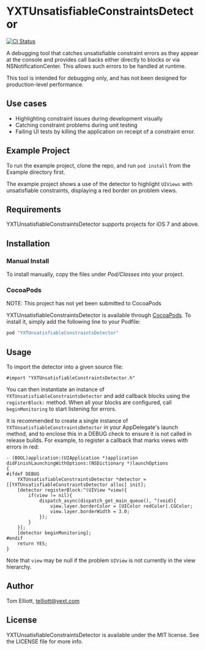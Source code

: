 # YXTUnsatisfiableConstraintsDetector

[![CI Status](https://img.shields.io/travis/yext/YXTUnsatisfiableConstraintsDetector.svg?style=flat)](https://travis-ci.org/yext/YXTUnsatisfiableConstraintsDetector)

A debugging tool that catches unsatisfiable constraint errors as they appear at the console and provides call backs either directly to blocks or via NSNotificationCenter. This allows such errors to be handled at runtime.

This tool is intended for debugging only, and has not been designed for production-level performance.

## Use cases

* Highlighting constraint issues during development visually
* Catching constraint problems during unit testing
* Failing UI tests by killing the application on receipt of a constraint error.

## Example Project

To run the example project, clone the repo, and run `pod install` from the Example directory first.

The example project shows a use of the detector to highlight `UIViews` with unsatisfiable constraints, displaying a red border on problem views.

## Requirements

YXTUnsatisfiableConstraintsDetector supports projects for iOS 7 and above.

## Installation

### Manual Install

To install manually, copy the files under *Pod/Classes* into your project.

### CocoaPods

NOTE: This project has not yet been submitted to CocoaPods

YXTUnsatisfiableConstraintsDetector is available through [CocoaPods](http://cocoapods.org). To install
it, simply add the following line to your Podfile:

```ruby
pod "YXTUnsatisfiableConstraintsDetector"
```

## Usage

To import the detector into a given source file:

    #import "YXTUnsatisfiableConstraintsDetector.h"

You can then instantiate an instance of `YXTUnsatisfiableConstraintsDetector` and add callback blocks using the `registerBlock:` method. When all your blocks are configured, call `beginMonitoring` to start listening for errors.

It is recommended to create a single instance of `YXTUnsatisfiableConstraintsDetector` in your AppDelegate's launch method, and to enclose this in a DEBUG check to ensure it is not called in release builds. For example, to register a callback that marks views with errors in red:

    - (BOOL)application:(UIApplication *)application didFinishLaunchingWithOptions:(NSDictionary *)launchOptions
    {
    #ifdef DEBUG
        YXTUnsatisfiableConstraintsDetector *detector = [[YXTUnsatisfiableConstraintsDetector alloc] init];
        [detector registerBlock:^(UIView *view){
            if(view != nil){
                dispatch_async(dispatch_get_main_queue(), ^(void){
                    view.layer.borderColor = [UIColor redColor].CGColor;
                    view.layer.borderWidth = 3.0;
                });
            }
        }];
        [detector beginMonitoring];
    #endif
        return YES;
    }

Note that `view` may be null if the problem `UIView` is not currently in the view hierarchy.

## Author

Tom Elliott, telliott@yext.com

## License

YXTUnsatisfiableConstraintsDetector is available under the MIT license. See the LICENSE file for more info.
